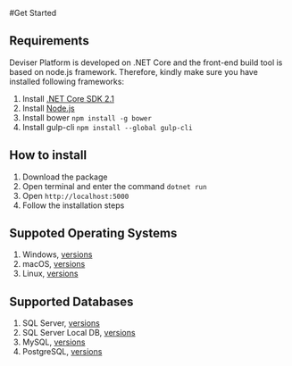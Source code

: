 #Get Started

## Requirements
Deviser Platform is developed on .NET Core and the front-end build tool is based on node.js framework. Therefore, kindly make sure you have installed following frameworks: 

1. Install [.NET Core SDK 2.1](https://www.microsoft.com/net/download)
2. Install [Node.js](https://nodejs.org)
3. Install bower `npm install -g bower` 
4. Install gulp-cli `npm install --global gulp-cli`

## How to install
1. Download the package
2. Open terminal and enter the command `dotnet run`
3. Open `http://localhost:5000`
4. Follow the installation steps



## Suppoted Operating Systems
1. Windows, [versions](https://docs.microsoft.com/en-us/dotnet/core/windows-prerequisites?tabs=netcore2x)
2. macOS, [versions](https://docs.microsoft.com/en-us/dotnet/core/macos-prerequisites?tabs=netcore2x)
3. Linux, [versions](https://docs.microsoft.com/en-us/dotnet/core/linux-prerequisites?tabs=netcore2x)

## Supported Databases
1. SQL Server, [versions](https://docs.microsoft.com/en-us/ef/core/providers/sql-server/index)
2. SQL Server Local DB, [versions](https://docs.microsoft.com/en-us/ef/core/providers/sql-server/index)
3. MySQL, [versions](https://github.com/PomeloFoundation/Pomelo.EntityFrameworkCore.MySql)
4. PostgreSQL, [versions](http://www.npgsql.org/doc/compatibility.html)
